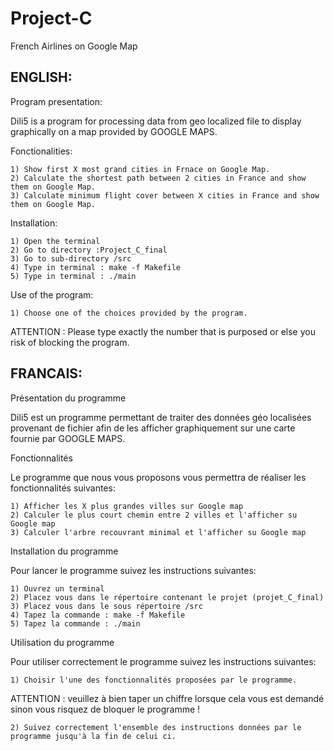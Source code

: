 Project-C
=========

French Airlines on Google Map

ENGLISH:
--------

Program presentation:

Dili5 is a program for processing data from geo localized file to display graphically on a map provided by GOOGLE MAPS.

Fonctionalities:
  
	1) Show first X most grand cities in Frnace on Google Map.
	2) Calculate the shortest path between 2 cities in France and show them on Google Map.
	3) Calculate minimum flight cover between X cities in France and show them on Google Map.

Installation:

	1) Open the terminal
	2) Go to directory :Project_C_final
	3) Go to sub-directory /src
	4) Type in terminal : make -f Makefile 
	5) Type in terminal : ./main


Use of the program:

	1) Choose one of the choices provided by the program.

ATTENTION : Please type exactly the number that is purposed or else you risk of blocking the program.



FRANCAIS:
---------


Présentation du programme

Dili5 est un programme permettant de traiter des données géo localisées provenant de fichier afin de les afficher graphiquement sur une carte fournie par GOOGLE MAPS.


Fonctionnalités
	 
Le programme que nous vous proposons vous permettra de réaliser les fonctionnalités suivantes:
	
	1) Afficher les X plus grandes villes sur Google map
	2) Calculer le plus court chemin entre 2 villes et l'afficher su Google map
	3) Calculer l'arbre recouvrant minimal et l'afficher su Google map


Installation du programme

Pour lancer le programme suivez les instructions suivantes:

	1) Ouvrez un terminal
	2) Placez vous dans le répertoire contenant le projet (projet_C_final)
	3) Placez vous dans le sous répertoire /src
	4) Tapez la commande : make -f Makefile 
	5) Tapez la commande : ./main


Utilisation du programme

Pour utiliser correctement le programme suivez les instructions suivantes:

	1) Choisir l'une des fonctionnalités proposées par le programme. 

ATTENTION : veuillez à bien taper un chiffre lorsque cela vous est demandé sinon vous risquez de bloquer le programme !

	2) Suivez correctement l'ensemble des instructions données par le programme jusqu'à la fin de celui ci.

